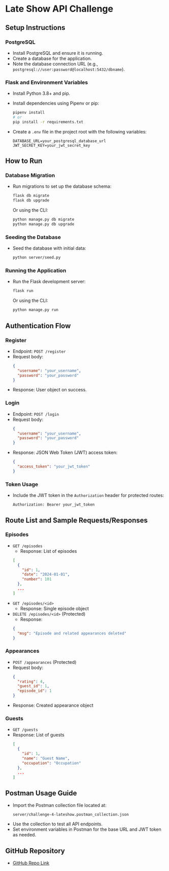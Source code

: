 # Late Show API Challenge

## Setup Instructions

### PostgreSQL

- Install PostgreSQL and ensure it is running.
- Create a database for the application.
- Note the database connection URL (e.g., `postgresql://user:password@localhost:5432/dbname`).

### Flask and Environment Variables

- Install Python 3.8+ and pip.
- Install dependencies using Pipenv or pip:

  ```bash
  pipenv install
  # or
  pip install -r requirements.txt
  ```

- Create a `.env` file in the project root with the following variables:
  ```
  DATABASE_URL=your_postgresql_database_url
  JWT_SECRET_KEY=your_jwt_secret_key
  ```

## How to Run

### Database Migration
- Run migrations to set up the database schema:
  ```bash
  flask db migrate
  flask db upgrade
  ```
  Or using the CLI:
  ```bash
  python manage.py db migrate
  python manage.py db upgrade
  ```

### Seeding the Database
- Seed the database with initial data:
  ```bash
  python server/seed.py
  ```

### Running the Application
- Run the Flask development server:
  ```bash
  flask run
  ```
  Or using the CLI:
  ```bash
  python manage.py run
  ```

## Authentication Flow

### Register
- Endpoint: `POST /register`
- Request body:
  ```json
  {
    "username": "your_username",
    "password": "your_password"
  }
  ```
- Response: User object on success.

### Login
- Endpoint: `POST /login`
- Request body:
  ```json
  {
    "username": "your_username",
    "password": "your_password"
  }
  ```
- Response: JSON Web Token (JWT) access token:
  ```json
  {
    "access_token": "your_jwt_token"
  }
  ```

### Token Usage
- Include the JWT token in the `Authorization` header for protected routes:
  ```
  Authorization: Bearer your_jwt_token
  ```

## Route List and Sample Requests/Responses

### Episodes
- `GET /episodes`
  - Response: List of episodes
  ```json
  [
    {
      "id": 1,
      "date": "2024-01-01",
      "number": 101
    },
    ...
  ]
  ```
- `GET /episodes/<id>`
  - Response: Single episode object
- `DELETE /episodes/<id>` (Protected)
  - Response:
  ```json
  {
    "msg": "Episode and related appearances deleted"
  }
  ```

### Appearances
- `POST /appearances` (Protected)
- Request body:
  ```json
  {
    "rating": 4,
    "guest_id": 1,
    "episode_id": 1
  }
  ```
- Response: Created appearance object

### Guests
- `GET /guests`
- Response: List of guests
  ```json
  [
    {
      "id": 1,
      "name": "Guest Name",
      "occupation": "Occupation"
    },
    ...
  ]
  ```

## Postman Usage Guide

- Import the Postman collection file located at:
  ```
  server/challenge-4-lateshow.postman_collection.json
  ```
- Use the collection to test all API endpoints.
- Set environment variables in Postman for the base URL and JWT token as needed.

## GitHub Repository

- [GitHub Repo Link](https://github.com/DunstanKiiru/late-show-api-challenge)  
